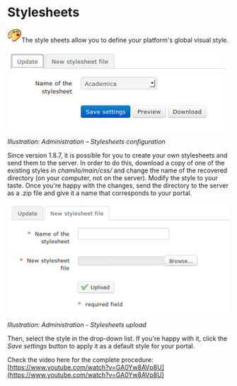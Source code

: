 # Stylesheets

![](../../../.gitbook/assets/graficos17%20%285%29.png)The style sheets allow you to define your platform's global visual style.

![](../../../.gitbook/assets/images20%20%288%29.png)

_Illustration: Administration – Stylesheets configuration_

Since version 1.8.7, it is possible for you to create your own stylesheets and send them to the server. In order to do this, download a copy of one of the existing styles in _chamilo/main/css/_ and change the name of the recovered directory \(on your computer, not on the server\). Modify the style to your taste. Once you're happy with the changes, send the directory to the server as a .zip file and give it a name that corresponds to your portal.

![](../../../.gitbook/assets/images21%20%287%29.png)

_Illustration: Administration - Stylesheets upload_

Then, select the style in the drop-down list. If you're happy with it, click the _Save settings_ button to apply it as a default style for your portal.

Check the video here for the complete procedure: [https://www.youtube.com/watch?v=GA0Yw8AVp8U](https://www.youtube.com/watch?v=GA0Yw8AVp8U)

